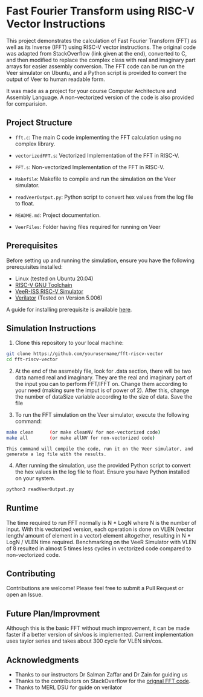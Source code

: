 # Fast Fourier Transform using RISC-V Vector Instructions

This project demonstrates the calculation of Fast Fourier Transform (FFT) as well as its Inverse (IFFT) using RISC-V vector instructions. The original code was adapted from StackOverflow (link given at the end), converted to C, and then modified to replace the complex class with real and imaginary part arrays for easier assembly conversion. The FFT code can be run on the Veer simulator on Ubuntu, and a Python script is provided to convert the output of Veer to human readable form. 

It was made as a project for your course Computer Architecture and Assembly Language. A non-vectorized version of the code is also provided for comparision. 

## Project Structure

- `fft.c`: The main C code implementing the FFT calculation using no complex library.

- `vectorizedFFT.s`: Vectorized Implementation of the FFT in RISC-V.

- `FFT.s`: Non-vectorized Implementation of the FFT in RISC-V.

- `Makefile`: Makefile to compile and run the simulation on the Veer simulator.

- `readVeerOutput.py`: Python script to convert hex values from the log file to float.

- `README.md`: Project documentation.

- `VeerFiles`: Folder having files required for running on Veer

## Prerequisites

Before setting up and running the simulation, ensure you have the following prerequisites installed:

- Linux (tested on Ubuntu 20.04)
- [RISC-V GNU Toolchain](https://github.com/riscv-collab/riscv-gnu-toolchain)
- [VeeR-ISS RISC-V Simulator](https://github.com/chipsalliance/VeeR-ISS)
- [Verilator](https://verilator.org/guide/latest/install.html) (Tested on Version 5.006)

A guide for installing prerequisite is available [here](./VeerFiles/VEERQUIDE.md).
## Simulation Instructions

1. Clone this repository to your local machine:

```bash
git clone https://github.com/yourusername/fft-riscv-vector
cd fft-riscv-vector
```

2. At the end of the assmebly file, look for .data section, there will be two data named real and imaginary. They are the real and imaginary part of the input you can to perform FFT/IFFT on. Change them according to your need (making sure the imput is of power of 2). After this, change the number of dataSize variable according to the size of data. Save the file

3. To run the FFT simulation on the Veer simulator, execute the following command:

```bash
make clean      (or make cleanNV for non-vectorized code)
make all        (or make allNV for non-vectorized code)
```

    This command will compile the code, run it on the Veer simulator, and generate a log file with the results.

4. After running the simulation, use the provided Python script to convert the hex values in the log file to float. Ensure you have Python installed on your system.

```bash
python3 readVeerOutput.py 
```
## Runtime
The time required to run FFT normally is N * LogN where N is the number of input. With this vectorized version, each operation is done on VLEN (vector length/ amount of element in a vector) element altogether, resulting in N * LogN / VLEN time required. Benchmarking on the VeeR Simulator with VLEN of 8 resulted in almost 5 times less cycles in vectorized code compared to non-vectorized code.

## Contributing
Contributions are welcome! Please feel free to submit a Pull Request or open an Issue.

## Future Plan/Improvment
Although this is the basic FFT without much improvement, it can be made faster if a better version of sin/cos is implemented. Current implementation uses taylor series and takes about 300 cycle for VLEN sin/cos. 

## Acknowledgments
- Thanks to our instructors Dr Salman Zaffar and Dr Zain for guiding us
- Thanks to the contributors on StackOverflow for the [orignal FFT code](https://stackoverflow.com/questions/8801158/fft-in-a-single-c-file).
- Thanks to MERL DSU for guide on verilator

